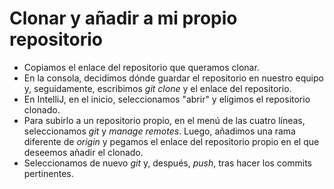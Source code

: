 # **Clonar y añadir a mi propio repositorio**

* Copiamos el enlace del repositorio que queramos clonar. 
* En la consola, decidimos dónde guardar el repositorio en nuestro equipo y, seguidamente, escribimos *git clone* y el enlace del repositorio. 
* En IntelliJ, en el inicio, seleccionamos "abrir" y eligimos el repositorio clonado. 
* Para subirlo a un repositorio propio, en el menú de las cuatro líneas, seleccionamos *git* y *manage remotes*. Luego, añadimos una rama diferente de *origin* y pegamos el enlace del repositorio propio en el que deseemos añadir el clonado.
* Seleccionamos de nuevo *git* y, después, *push*, tras hacer los commits pertinentes.